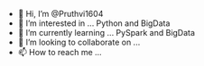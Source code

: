 - 👋 Hi, I’m @Pruthvi1604
- 👀 I’m interested in ... Python and BigData
- 🌱 I’m currently learning ... PySpark and BigData
- 💞️ I’m looking to collaborate on ...
- 📫 How to reach me ... 

<!---
Pruthvi1604/Pruthvi1604 is a ✨ special ✨ repository because its `README.md` (this file) appears on your GitHub profile.
You can click the Preview link to take a look at your changes.
--->
